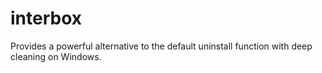 # interbox
Provides a powerful alternative to the default uninstall function with deep cleaning on Windows.
